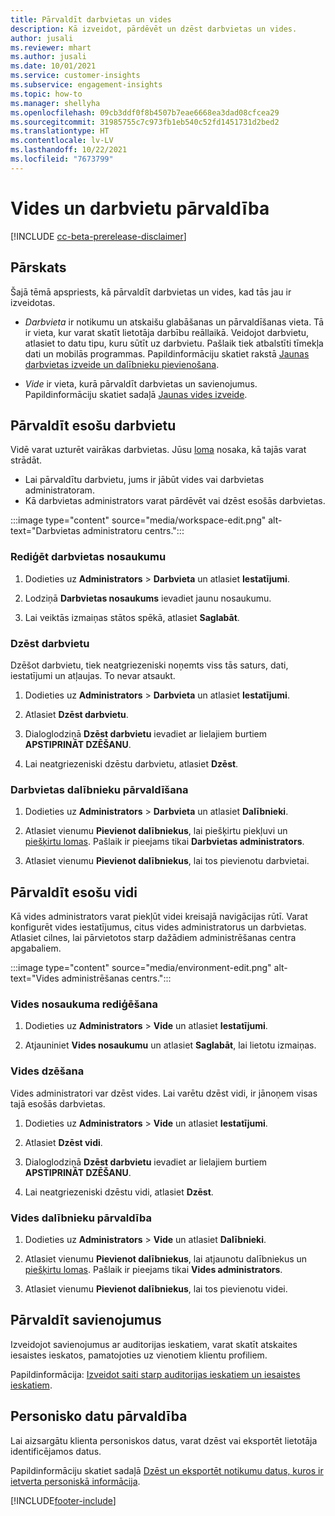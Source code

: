 ```yaml
---
title: Pārvaldīt darbvietas un vides
description: Kā izveidot, pārdēvēt un dzēst darbvietas un vides.
author: jusali
ms.reviewer: mhart
ms.author: jusali
ms.date: 10/01/2021
ms.service: customer-insights
ms.subservice: engagement-insights
ms.topic: how-to
ms.manager: shellyha
ms.openlocfilehash: 09cb3ddf0f8b4507b7eae6668ea3dad08cfcea29
ms.sourcegitcommit: 31985755c7c973fb1eb540c52fd1451731d2bed2
ms.translationtype: HT
ms.contentlocale: lv-LV
ms.lasthandoff: 10/22/2021
ms.locfileid: "7673799"
---
```

# <a name="manage-environments-and-workspaces"></a>Vides un darbvietu pārvaldība

[!INCLUDE [cc-beta-prerelease-disclaimer](includes/cc-beta-prerelease-disclaimer.md)]

## <a name="overview"></a>Pārskats

Šajā tēmā apspriests, kā pārvaldīt darbvietas un vides, kad tās jau ir izveidotas. 

- *Darbvieta* ir notikumu un atskaišu glabāšanas un pārvaldīšanas vieta. Tā ir vieta, kur varat skatīt lietotāja darbību reāllaikā. Veidojot darbvietu, atlasiet to datu tipu, kuru sūtīt uz darbvietu. Pašlaik tiek atbalstīti tīmekļa dati un mobilās programmas. Papildinformāciju skatiet rakstā [Jaunas darbvietas izveide un dalībnieku pievienošana](create-workspace.md).

- *Vide* ir vieta, kurā pārvaldīt darbvietas un savienojumus. Papildinformāciju skatiet sadaļā [Jaunas vides izveide](create-new-environment.md).

## <a name="manage-an-existing-workspace"></a>Pārvaldīt esošu darbvietu

Vidē varat uzturēt vairākas darbvietas. Jūsu [loma](user-roles.md) nosaka, kā tajās varat strādāt. 

 - Lai pārvaldītu darbvietu, jums ir jābūt vides vai darbvietas administratoram.
 - Kā darbvietas administrators varat pārdēvēt vai dzēst esošās darbvietas. 

:::image type="content" source="media/workspace-edit.png" alt-text="Darbvietas administratoru centrs.":::

### <a name="edit-a-workspace-name"></a>Rediģēt darbvietas nosaukumu

1. Dodieties uz **Administrators** > **Darbvieta** un atlasiet **Iestatījumi**.

1. Lodziņā **Darbvietas nosaukums** ievadiet jaunu nosaukumu.

1. Lai veiktās izmaiņas stātos spēkā, atlasiet **Saglabāt**.

### <a name="delete-a-workspace"></a>Dzēst darbvietu

Dzēšot darbvietu, tiek neatgriezeniski noņemts viss tās saturs, dati, iestatījumi un atļaujas. To nevar atsaukt.

1. Dodieties uz **Administrators** > **Darbvieta** un atlasiet **Iestatījumi**.

1. Atlasiet **Dzēst darbvietu**. 

1. Dialoglodziņā **Dzēst darbvietu** ievadiet ar lielajiem burtiem **APSTIPRINĀT DZĒŠANU**. 

1. Lai neatgriezeniski dzēstu darbvietu, atlasiet **Dzēst**.

### <a name="manage-workspace-members"></a>Darbvietas dalībnieku pārvaldīšana

1. Dodieties uz **Administrators** > **Darbvieta** un atlasiet **Dalībnieki**.

1. Atlasiet vienumu **Pievienot dalībniekus**, lai piešķirtu piekļuvi un [piešķirtu lomas](user-roles.md). Pašlaik ir pieejams tikai **Darbvietas administrators**.

1. Atlasiet vienumu **Pievienot dalībniekus**, lai tos pievienotu darbvietai.

## <a name="manage-an-existing-environment"></a>Pārvaldīt esošu vidi

Kā vides administrators varat piekļūt videi kreisajā navigācijas rūtī. Varat konfigurēt vides iestatījumus, citus vides administratorus un darbvietas. Atlasiet cilnes, lai pārvietotos starp dažādiem administrēšanas centra apgabaliem.

:::image type="content" source="media/environment-edit.png" alt-text="Vides administrēšanas centrs.":::

### <a name="edit-an-environment-name"></a>Vides nosaukuma rediģēšana

1. Dodieties uz **Administrators** > **Vide** un atlasiet **Iestatījumi**.

1. Atjauniniet **Vides nosaukumu** un atlasiet **Saglabāt**, lai lietotu izmaiņas.

### <a name="delete-an-environment"></a>Vides dzēšana

Vides administratori var dzēst vides. Lai varētu dzēst vidi, ir jānoņem visas tajā esošās darbvietas.

1. Dodieties uz **Administrators** > **Vide** un atlasiet **Iestatījumi**.

1. Atlasiet **Dzēst vidi**. 

1. Dialoglodziņā **Dzēst darbvietu** ievadiet ar lielajiem burtiem **APSTIPRINĀT DZĒŠANU**. 

1. Lai neatgriezeniski dzēstu vidi, atlasiet **Dzēst**.

### <a name="manage-environment-members"></a>Vides dalībnieku pārvaldība

1. Dodieties uz **Administrators** > **Vide** un atlasiet **Dalībnieki**.

1. Atlasiet vienumu **Pievienot dalībniekus**, lai atjaunotu dalībniekus un [piešķirtu lomas](user-roles.md). Pašlaik ir pieejams tikai **Vides administrators**.

1. Atlasiet vienumu **Pievienot dalībniekus**, lai tos pievienotu videi.

## <a name="manage-connections"></a>Pārvaldīt savienojumus

Izveidojot savienojumus ar auditorijas ieskatiem, varat skatīt atskaites iesaistes ieskatos, pamatojoties uz vienotiem klientu profiliem. 

Papildinformācija: [Izveidot saiti starp auditorijas ieskatiem un iesaistes ieskatiem](integrate-audience-insights-engagement-insights.md).

## <a name="manage-personal-data"></a>Personisko datu pārvaldība

Lai aizsargātu klienta personiskos datus, varat dzēst vai eksportēt lietotāja identificējamos datus.

Papildinformāciju skatiet sadaļā [Dzēst un eksportēt notikumu datus, kuros ir ietverta personiskā informācija](../dsr-rights-requests.md#deleting-and-exporting-event-data-containing-end-user-identifiable-information).

[!INCLUDE[footer-include](../includes/footer-banner.md)]
